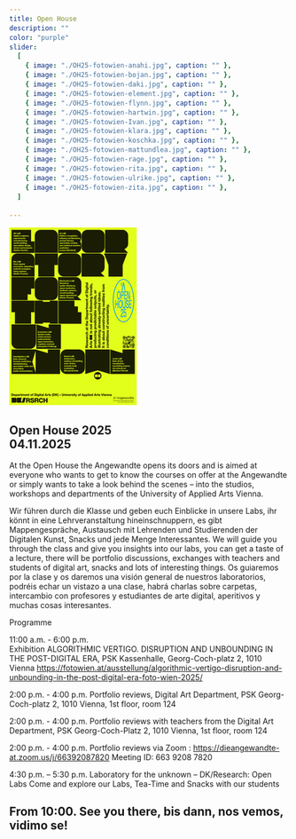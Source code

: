 ```yaml
---
title: Open House
description: ""
color: "purple"
slider:
  [
    { image: "./OH25-fotowien-anahi.jpg", caption: "" },
    { image: "./OH25-fotowien-bojan.jpg", caption: "" },
    { image: "./OH25-fotowien-daki.jpg", caption: "" },
    { image: "./OH25-fotowien-element.jpg", caption: "" },
    { image: "./OH25-fotowien-flynn.jpg", caption: "" },
    { image: "./OH25-fotowien-hartwin.jpg", caption: "" },
    { image: "./OH25-fotowien-Ivan.jpg", caption: "" },
    { image: "./OH25-fotowien-klara.jpg", caption: "" },
    { image: "./OH25-fotowien-koschka.jpg", caption: "" },
    { image: "./OH25-fotowien-mattundlea.jpg", caption: "" },
    { image: "./OH25-fotowien-rage.jpg", caption: "" },
    { image: "./OH25-fotowien-rita.jpg", caption: "" },
    { image: "./OH25-fotowien-ulrike.jpg", caption: "" },
    { image: "./OH25-fotowien-zita.jpg", caption: "" },
  ]

---
```


![](./DK_OH25_1.jpg)

## Open House 2025</br>04.11.2025

At the Open House the Angewandte opens its doors and is aimed at everyone who wants to get to know the courses on offer at the Angewandte or simply wants to take a look behind the scenes – into the studios, workshops and departments of the University of Applied Arts Vienna.

Wir führen durch die Klasse und geben euch Einblicke in unsere Labs, ihr könnt in eine Lehrveranstaltung hineinschnuppern, es gibt Mappengespräche, Austausch mit Lehrenden und Studierenden der Digitalen Kunst, Snacks und jede Menge Interessantes. We will guide you through the class and give you insights into our labs, you can get a taste of a lecture, there will be portfolio discussions, exchanges with teachers and students of digital art, snacks and lots of interesting things. Os guiaremos por la clase y os daremos una visión general de nuestros laboratorios, podréis echar un vistazo a una clase, habrá charlas sobre carpetas, intercambio con profesores y estudiantes de arte digital, aperitivos y muchas cosas interesantes.

Programme

11:00 a.m. - 6:00 p.m.  
Exhibition ALGORITHMIC VERTIGO. DISRUPTION AND UNBOUNDING IN THE POST-DIGITAL ERA, PSK Kassenhalle, Georg-Coch-platz 2, 1010 Vienna
https://fotowien.at/ausstellung/algorithmic-vertigo-disruption-and-unbounding-in-the-post-digital-era-foto-wien-2025/

2:00 p.m. - 4:00 p.m. 
Portfolio reviews, Digital Art Department, PSK Georg-Coch-platz 2, 1010 Vienna, 1st floor, room 124

2:00 p.m. - 4:00 p.m. 
Portfolio reviews with teachers from the Digital Art Department, PSK Georg-Coch-Platz 2, 1010 Vienna, 1st floor, room 124

2:00 p.m. - 4:00 p.m.
Portfolio reviews via Zoom : 
https://dieangewandte-at.zoom.us/j/66392087820
Meeting ID: 663 9208 7820

4:30 p.m. – 5:30 p.m.
Laboratory for the unknown – DK/Research: Open Labs
Come and explore our Labs, Tea-Time and Snacks with our students

## From 10:00. See you there, bis dann, nos vemos, vidimo se!

<!--
## Open House 2024</br>05.11.2024

At the Open House the Angewandte opens its doors and is aimed at everyone who wants to get to know the courses on offer at the Angewandte or simply wants to take a look behind the scenes – into the studios, workshops and departments of the University of Applied Arts Vienna.


On November 5, which is also Guy Fawkes Day & US Election Night, we welcome you at Digitale Kunst with open Labs, open kitchen, open doors. We’ll guide you through the premises; there are donuts, inserts, Q&A, and conversations. Wir empfangen Euch mit open Labs, offener Küche, offenen Türen. Wir führen durch die Klasse, es gibt Donuts, Inserts, Q & A und Gespräche. Le damos la bienvenida con labs abiertos, cocina abierta, puertas abiertas. Te guiamos por los espacios; habrá donuts, inserts, Q&A y conversaciones. Dočekujemo te s otvorene laboratorije, otvorena kuhinja, otvorena vrata. Vodimo vas kroz ucionice! Na raspolaganju su vam slatke krofnice i umetnost! Stojimo vam na raspolaganju ako imate pitanja! (Q & A)

## From 10:00. Open end. See you there, bis dann, nos vemos, vidimo se! -->
